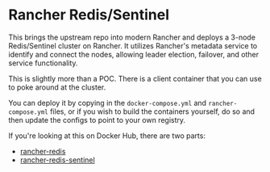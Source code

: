 # Rancher Redis/Sentinel

This brings the upstream repo into modern Rancher and deploys a 3-node Redis/Sentinel cluster on Rancher. It utilizes Rancher's metadata service to identify and connect the nodes, allowing leader election, failover, and other service functionality.

This is slightly more than a POC. There is a client container that you can use to poke around at the cluster. 

You can deploy it by copying in the `docker-compose.yml` and `rancher-compose.yml` files, or if you wish to build the containers yourself, do so and then update the configs to point to your own registry.

If you're looking at this on Docker Hub, there are two parts:

- [rancher-redis](https://hub.docker.com/r/monachus/rancher-redis/)
- [rancher-redis-sentinel](https://hub.docker.com/r/monachus/rancher-redis-sentinel/)

